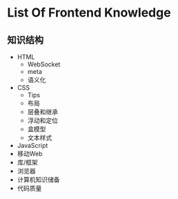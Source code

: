 # List Of Frontend Knowledge

##	知识结构

- HTML
  - WebSocket
  - meta
  - 语义化
- CSS
  - Tips
  - 布局
  - 层叠和继承
  - 浮动和定位
  - 盒模型
  - 文本样式
- JavaScript
- 移动Web
- 库/框架
- 浏览器
- 计算机知识储备
- 代码质量
